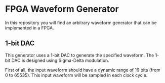 # FPGA Waveform Generator

In this repository you will find an arbitrary waveform generator that can be implemented in a FPGA.

## 1-bit DAC

This generator uses a 1-bit DAC to generate the specified waveform. The 1-bit DAC is designed using Sigma-Delta modulation.

First of all, the input waveform should have a dynamic range of 16 bits (from 0 to 65535). This input waveform will be sampled in each clock cycle.
